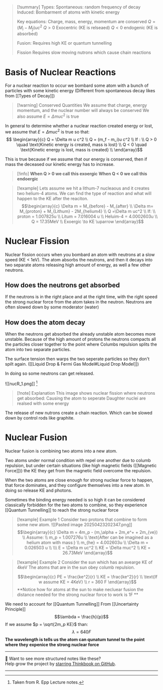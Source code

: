 
> [!summary] 
> Types: 
> Spontaneous: random frequency of decay
> Induced: Bombarment of atoms with kinetic energy
> 
> Key equations:
> Charge, mass, energy, momentum are conserved
> $Q = (M_i - M_f)uc^2$ 
> $Q > 0$ Exocentric (KE is relseaed)
> $Q < 0$ endogenic (KE is absorbed)
> 
> Fusion:
> Requires high KE or quantum tunnelling 
> 
> Fission
> Requires slow moving nutrons which cause chain reactions 

# Basis of Nuclear Reactions

For a nuclear reaction to occur we bombard some atom with a bunch of particles with some kinetic energy (Different from spontaneous decay likes from [[Types of Decay]])

>[!warning] Conserved Quantities 
>We assume that  charge, energy momentum, and the nuclear number will always be conserved
>We also assume $E = \Delta muc^2$ is true

In general to determine whether a nuclear reaction created energy or lost, we assume that $E = \Delta muc^2$ is true so that:
$$ \begin{array}{c}
Q = \Delta m u c^2 \\ 
Q  = (m_f - m_i)u c^2 \\ 
If : \\ 
Q > 0 \quad \text{Kinetic energy is created, mass is lost} \\
Q < 0 \quad \text{Kinetic energy is lost, mass is created} \\ 
\end{array}$$

This is true because if we assume that our energy is conserved, then if mass the deceased our kinetic energy has to increase. 

>[!info]
>**When Q > 0 we call this exoergic**
**When Q < 0 we call this endoergic**

>[!example]
Lets assume we hit a lithum-7 nucleaous and it creates two helium-4 atoms. We can find the type of reaction and what will happen to the KE after the reaciton.
>$$\begin{array}{c}
\Delta m  = M_{before} - M_{after} \\ 
 \Delta m= M_{proton} + M_{Lithum} - 2M_{helium4} \\ 
Q =\Delta m uc^2 \\ 
If: \\ 
proton = 1.007825u \\ 
Litum = 7.016004 u \\
Heluim-4 = 4.0002603u \\ 
Q = 17.35MeV \\ 
Exoergic \to KE \uparrow
\end{array}$$

# Nuclear Fission
Nuclear fission occurs when you bombard an atom with neutrons at a slow speed (KE < 1eV). The atom absorbs the neutrons, and then it decays into two separate atoms releasing high amount of energy, as well a few other neutrons.

## How does the neutrons get absorbed
If the neutrons is in the right place and at the right time, with the right speed the strong nuclear force from the atom takes in the neutron.  Neutrons are often slowed down by some moderator (water)

## How does the atom decay
When the neutrons get absorbed the already unstable atom becomes more unstable. Because of the high amount of protons the neutrons compacts all the particles closer together to the point where Columbs repulsion splits the atom into two separate particles. 

The surface tension then warps the two seperate particles so they don't spilt again. ([[Liquid Drop & Fermi Gas Model#Liquid Drop Model]])

In doing so some neutrons can get released.

![[nucR_1.png]]
[^1]
>[!note] Explanation
>This image shows nuclear fission where neutrons get absorbed:
>Causing the atom to seperate 
>Daughter nuclei are realsed with some energy

The release of new nutrons create a chain reaction. Which can be slowed down by control rods like graphite.

# Nuclear Fusion
Nuclear fusion is combining two atoms into a new atom.  

Two atoms under normal condition with repel one another due to columb repulsion, but under certain situations (like high magnetic fields ([[Magnetic Force]])) the KE they get from the magnetic field overcome the repulsion.

When the two atoms are close enough for strong nuclear force to happen, that force dominates, and they configure themselves into a new atom. In doing so release KE and photons.

Sometimes the binding energy needed is so high it can be considered classically forbidden for the two atoms to combine, so they experience [[Quantum Tunnelling]] to reach the strong nuclear force

>[!example] Example 1
Consider two protons that combine to form some new atom.
![[Pasted image 20250423202347.png]]
>$$\begin{array}{c}
\Delta m = 4m_p - (m_\alpha + 2m_e^+ + 2m_{ve}) \\ 
Assume: \\ 
m_p = 1.007276u  \\ 
\text{After can be imagined as a helium atom with mass:} \\ 
m_{he} = 4.002603u \\ 
\Delta m = 0.026503 u \\ \\\
E = \Delta m uc^2 \\ 
KE = \Delta muc^2 \\ 
KE = 26.73MeV
\end{array}$$


>[!example] Example 2
Consider the sun which has an avearge KE of 4keV
The atoms that are in the sun obey columb repulsion.
>
>$$\begin{array}{c} 
PE = \frac{ke^2}{r} \\ 
KE = \frac{ke^2}{r} \\
\text{If w assume KE = 4KeV} \\ 
r = 360 F
\end{array}$$
**Notice how for atoms at the sun to make necluear fusion the distance needed for the strong nuclear force to work is 1F **
>
We need to account for [[Quantum Tunnelling]] 
From [[Uncertainty Principle]] $$\lambda = \frac{h}{p}$$
If we assume $p = \sqrt{2m_p KE}$ than:
$$\lambda = 640F$$
**The wavelength is tells us the atom can qunatum tunnel to the point where they expenice the strong nuclear force**


[^1]: Taken from R. Epp Lecture notes.



---

📂 Want to see more structured notes like these?  
Help grow the project by [starring Thinkbook on GitHub](https://github.com/rajeevphysics/Thinkbook).

---
